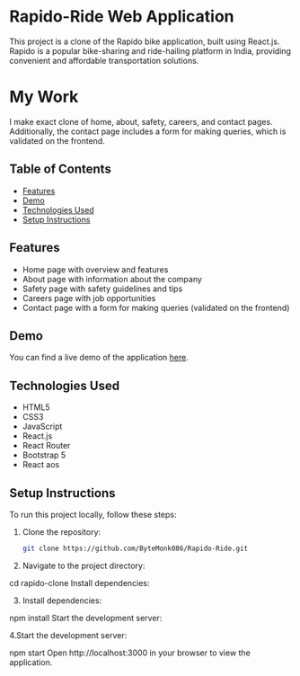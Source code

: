 # Rapido-Ride Web Application

This project is a clone of the Rapido bike application, built using React.js. Rapido is a popular bike-sharing and ride-hailing platform in India, providing convenient and affordable transportation solutions.

# My Work

I make exact clone of  home, about, safety, careers, and contact pages. Additionally, the contact page includes a form for making queries, which is validated on the frontend.

## Table of Contents

- [Features](#features)
- [Demo](#demo)
- [Technologies Used](#technologies-used)
- [Setup Instructions](#setup-instructions)

## Features

- Home page with overview and features
- About page with information about the company
- Safety page with safety guidelines and tips
- Careers page with job opportunities
- Contact page with a form for making queries (validated on the frontend)

## Demo

You can find a live demo of the application [here](https://rapido-ride.vercel.app/).

## Technologies Used

- HTML5
- CSS3
- JavaScript
- React.js
- React Router
- Bootstrap 5
- React aos


## Setup Instructions

To run this project locally, follow these steps:

1. Clone the repository:

   ```bash
   git clone https://github.com/ByteMonk086/Rapido-Ride.git
2. Navigate to the project directory:

cd rapido-clone
Install dependencies:

3. Install dependencies:

npm install
Start the development server:

4.Start the development server:

npm start
Open http://localhost:3000 in your browser to view the application.
